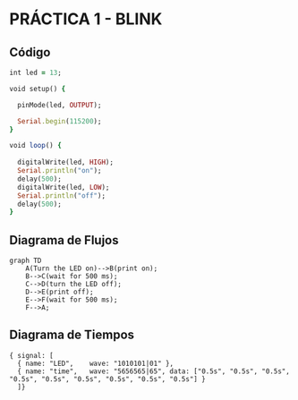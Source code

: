 # PRÁCTICA 1 - BLINK

## Código 

```ruby
int led = 13;

void setup() {                

  pinMode(led, OUTPUT); 

  Serial.begin(115200);    
}

void loop() {
  
  digitalWrite(led, HIGH);  
  Serial.println("on");     
  delay(500);               
  digitalWrite(led, LOW);   
  Serial.println("off");    
  delay(500);               
}
```

## Diagrama de Flujos

``` mermaid
graph TD
    A(Turn the LED on)-->B(print on);
    B-->C(wait for 500 ms);
    C-->D(turn the LED off);
    D-->E(print off);
    E-->F(wait for 500 ms);
    F-->A;
```

## Diagrama de Tiempos

```wavedrom
{ signal: [
  { name: "LED",    wave: "1010101|01" },
  { name: "time",   wave: "5656565|65", data: ["0.5s", "0.5s", "0.5s", "0.5s", "0.5s", "0.5s", "0.5s", "0.5s", "0.5s"] }
  ]}
```
